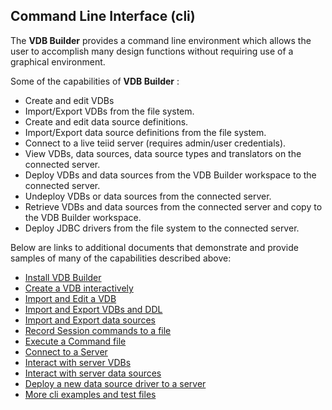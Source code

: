 ## Command Line Interface (cli)

The __VDB Builder__ provides a command line environment which allows the user to accomplish many design functions without requiring use of a graphical environment.  

Some of the capabilities of __VDB Builder__ :

- Create and edit VDBs
- Import/Export VDBs from the file system.
- Create and edit data source definitions.
- Import/Export data source definitions from the file system.
- Connect to a live teiid server (requires admin/user credentials).
- View VDBs, data sources, data source types and translators on the connected server.
- Deploy VDBs and data sources from the VDB Builder workspace to the connected server.
- Undeploy VDBs or data sources from the connected server.
- Retrieve VDBs and data sources from the connected server and copy to the VDB Builder workspace.
- Deploy JDBC drivers from the file system to the connected server.


Below are links to additional documents that demonstrate and provide samples of many of the capabilities described above:

- [Install VDB Builder](install-cli.md)
- [Create a VDB interactively](create-vdb.md)
- [Import and Edit a VDB](import-edit-vdb.md)
- [Import and Export VDBs and DDL](import-export-vdbs-ddl.md)
- [Import and Export data sources](import-export-datasources.md)
- [Record Session commands to a file](record-cli-session.md)
- [Execute a Command file](execute-command-script.md)
- [Connect to a Server](connect-to-server.md)
- [Interact with server VDBs](server-vdb-interactions.md)
- [Interact with server data sources](server-datasource-interactions.md)
- [Deploy a new data source driver to a server](server-datasource-type-interactions.md)
- [More cli examples and test files](more-examples.md)

